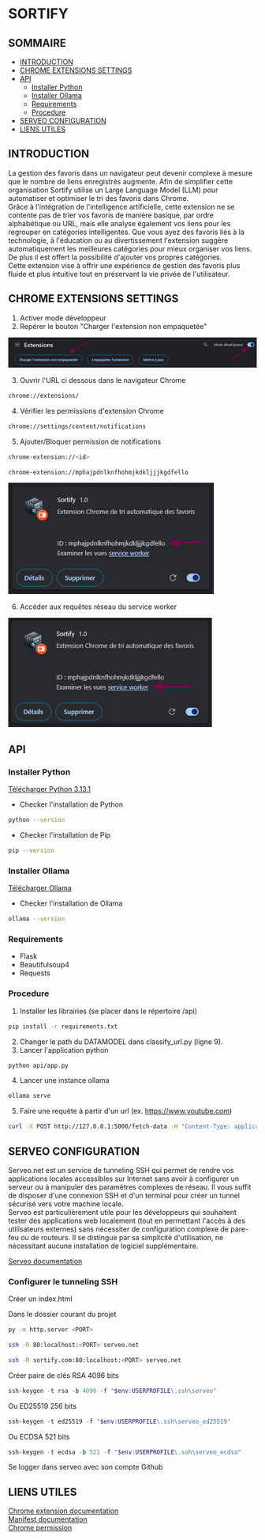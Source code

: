 # SORTIFY

## SOMMAIRE
- [INTRODUCTION](#introduction)
- [CHROME EXTENSIONS SETTINGS](#chrome-extensions-settings)
- [API](#api)
  - [Installer Python](#installer-python)
  - [Installer Ollama](#installer-ollama)
  - [Requirements](#requirements)
  - [Procedure](#Procedure)
- [SERVEO CONFIGURATION](#serveo-configuration)
- [LIENS UTILES](#liens-utiles)

## INTRODUCTION
La gestion des favoris dans un navigateur peut devenir complexe à mesure que le nombre de liens enregistrés augmente. Afin de simplifier cette organisation Sortify utilise un Large Language Model (LLM) pour automatiser et optimiser le tri des favoris dans Chrome.  
Grâce à l'intégration de l'intelligence artificielle, cette extension ne se contente pas de trier vos favoris de manière basique, par ordre alphabétique ou URL, mais elle analyse également vos liens pour les regrouper en catégories intelligentes. Que vous ayez des favoris liés à la technologie, à l'éducation ou au divertissement l'extension suggère automatiquement les meilleures catégories pour mieux organiser vos liens. De plus il est offert la possibilité d'ajouter vos propres catégories.  
Cette extension vise à offrir une expérience de gestion des favoris plus fluide et plus intuitive tout en préservant la vie privée de l'utilisateur.

## CHROME EXTENSIONS SETTINGS
1. Activer mode développeur
2. Repérer le bouton "Charger l'extension non empaquetée"  

![Chrome extension settings](https://github.com/EmmanuelLefevre/MarkdownImg/blob/main/chrome_settings.png)  

3. Ouvrir l'URL ci dessous dans le navigateur Chrome
```bash
chrome://extensions/
```
4. Vérifier les permissions d'extension Chrome
```bash
chrome://settings/content/notifications
```
5. Ajouter/Bloquer permission de notifications
```bash
chrome-extension://<id>
```
```bash
chrome-extension://mphajpdnlknfhohmjkdkljjjkgdfello
```
![Chrome extension id](https://github.com/EmmanuelLefevre/MarkdownImg/blob/main/chrome_extension_id.png)  

6. Accéder aux requêtes réseau du service worker

![Chrome extension requête](https://github.com/EmmanuelLefevre/MarkdownImg/blob/main/chrome_extension_requête.png)  

## API
### Installer Python
[Télécharger Python 3.13.1](https://www.python.org/downloads/)  

- Checker l'installation de Python
```bash
python --version
```
- Checker l'installation de Pip
```bash
pip --version
```

### Installer Ollama
[Télécharger Ollama](https://ollama.com/download)  

- Checker l'installation de Ollama
```bash
ollama --version
```
### Requirements
- Flask
- Beautifulsoup4
- Requests

### Procedure
1. Installer les librairies (se placer dans le répertoire /api)
```bash
pip install -r requirements.txt
```
2. Changer le path du DATAMODEL dans classify_url.py (ligne 9).
3. Lancer l'application python
```bash
python api/app.py
```
4. Lancer une instance ollama
```bash
ollama serve
```
5. Faire une requète à partir d'un url (ex. https://www.youtube.com)
```bash
curl -X POST http://127.0.0.1:5000/fetch-data -H "Content-Type: application/json" -d '{"url": "https://www.youtube.com"}'
```

## SERVEO CONFIGURATION
Serveo.net est un service de tunneling SSH qui permet de rendre vos applications locales accessibles sur Internet sans avoir à configurer un serveur ou à manipuler des paramètres complexes de réseau. Il vous suffit de disposer d'une connexion SSH et d'un terminal pour créer un tunnel sécurisé vers votre machine locale.  
Serveo est particulièrement utile pour les développeurs qui souhaitent tester des applications web localement (tout en permettant l'accès à des utilisateurs externes) sans nécessiter de configuration complexe de pare-feu ou de routeurs. Il se distingue par sa simplicité d'utilisation, ne nécessitant aucune installation de logiciel supplémentaire.  

[Serveo documentation](https://serveo.net/)

### Configurer le tunneling SSH
Créer un index.html

Dans le dossier courant du projet
```bash
py -m http.server <PORT>
```
```bash
ssh -R 80:localhost:<PORT> serveo.net
```
```bash
ssh -R sortify.com:80:localhost:<PORT> serveo.net
```
Créer paire de clés RSA 4096 bits
```powershell
ssh-keygen -t rsa -b 4096 -f "$env:USERPROFILE\.ssh\serveo"
```
Ou ED25519 256 bits
```powershell
ssh-keygen -t ed25519 -f "$env:USERPROFILE\.ssh\serveo_ed25519"
```
Ou ECDSA 521 bits
```powershell
ssh-keygen -t ecdsa -b 521 -f "$env:USERPROFILE\.ssh\serveo_ecdsa"
```
Se logger dans serveo avec son compte Github

## LIENS UTILES
[Chrome extension documentation](https://developer.chrome.com/docs/extensions/reference?hl=fr)  
[Manifest documentation](https://developer.chrome.com/docs/extensions/reference/manifest?hl=fr)  
[Chrome permission](https://developer.chrome.com/docs/extensions/reference/api/permissions?hl=fr)
